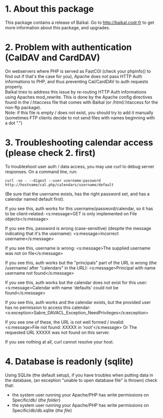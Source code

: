 # 1. About this package

This package contains a release of Baïkal.
Go to http://baikal.codr.fr to get more information about this package, and upgrades.

# 2. Problem with authentication (CalDAV and CardDAV)

On webservers where PHP is served as FastCGI (check your phpinfo()
to find out if that's the case for you), Apache does not pass HTTP
Auth informations to PHP, and thus preventing Cal/CardDAV to auth
requests properly.  
Baïkal tries to address this issue by re-routing HTTP Auth informations
using Apaches mod_rewrite. This is done by the Apache config directives
found in the /.htaccess file that comes with Baïkal (or /html/.htaccess
for the non-ftp package).  
Note: if this file is empty / does not exist, you should try to add it manually  
(sometimes FTP clients decide to not send files with names beginning with a dot ".")

# 3. Troubleshooting calendar access (please check 2. first)

To troubleshoot user auth / data access, you may use curl to debug server responses. On a command line, run:

	curl -so - --digest --user username:password http://hostname/cal.php/calendars/username/default

(Be sure that the username exists, has the right password set, and has a calendar named default first).

If you see this, auth works for this username/password/calendar, so it has to be client-related:
	<s:message>GET is only implemented on File objects</s:message>

If you see this, password is wrong (case-sensitive) (despite the message indicating that it's the username):
	<s:message>Incorrect username</s:message>

If you see this, username is wrong:
	  <s:message>The supplied username was not on file</s:message>

If you see this, auth works but the "principals" part of the URL is wrong (the /username/ after "calendars" in the URL):
	<s:message>Principal with name username not found</s:message>

If you see this, auth works but the calendar does not exist for this user:
	<s:message>Calendar with name 'defaults' could not be found</s:message>

If you see this, auth works and the calendar exists, but the provided user has no permission to access this calendar:
	<s:exception>Sabre_DAVACL_Exception_NeedPrivileges</s:exception>

If you see one of these, the URL is not well formed / invalid:
	<s:message>File not found: XXXXX in 'root'</s:message>
	Or
	The requested URL XXXXX was not found on this server.

If you see nothing at all, curl cannot resolve your host.

# 4. Database is readonly (sqlite)

Using SQLite (the default setup), if you have troubles when putting data in the database,
(an exception "unable to open database file" is thrown) check that:
  * the system user running your Apache/PHP has write permissions on Specific/db/ (*the folder*)
  * the system user running your Apache/PHP has write permissions on Specific/db/db.sqlite (*the file*)